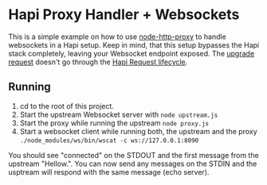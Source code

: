 # Hapi Proxy Handler + Websockets

This is a simple example on how to use [node-http-proxy](https://github.com/nodejitsu/node-http-proxy) to handle websockets in a Hapi setup. Keep in mind, that this setup bypasses the Hapi stack completely, leaving your Websocket endpoint exposed. The [upgrade request](http://en.wikipedia.org/wiki/HTTP/1.1_Upgrade_header) doesn't go through the [Hapi Request lifecycle](http://hapijs.com/api#request-lifecycle).

## Running

1. cd to the root of this project.
2. Start the upstream Websocket server with `node upstream.js`
3. Start the proxy while running the upstream `node proxy.js`
4. Start a websocket client while running both, the upstream and the proxy `./node_modules/ws/bin/wscat -c ws://127.0.0.1:8090`

You should see "connected" on the STDOUT and the first message from the upstream "Hellow.". You can now send any messages on the STDIN and the usptream will respond with the same message (echo server).
